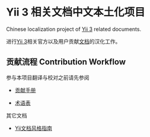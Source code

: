 # Yii 3 相关文档中文本土化项目

Chinese localization project of [Yii 3](https://github.com/yiisoft/yii-core) related documents.


进行[Yii 3](https://github.com/yiisoft/yii-core)相关官方以及用户贡献[文档](https://github.com/yiisoft/docs)的汉化工作。



## 贡献流程 Contribution Workflow

参与本项目翻译与校对之前请先参阅

* [贡献手册](contribution_guide.md)

* [术语表](glossary.md)

其它文档

* [Yii文档风格指南](document_style_guide.md)




